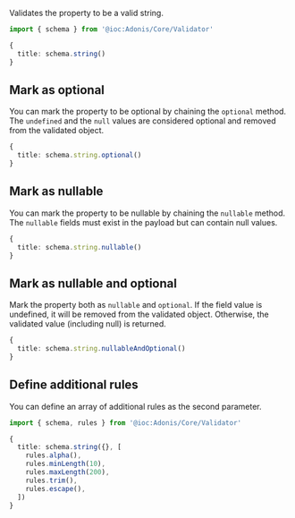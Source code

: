 Validates the property to be a valid string.

```ts
import { schema } from '@ioc:Adonis/Core/Validator'

{
  title: schema.string()
}
```

## Mark as optional
You can mark the property to be optional by chaining the `optional` method. The `undefined` and the `null` values are considered optional and removed from the validated object.

```ts
{
  title: schema.string.optional()
}
```

## Mark as nullable
You can mark the property to be nullable by chaining the `nullable` method. The `nullable` fields must exist in the payload but can contain null values.

```ts
{
  title: schema.string.nullable()
}
```

## Mark as nullable and optional
Mark the property both as `nullable` and `optional`. If the field value is undefined, it will be removed from the validated object. Otherwise, the validated value (including null) is returned.

```ts
{
  title: schema.string.nullableAndOptional()
}
```

## Define additional rules
You can define an array of additional rules as the second parameter.

```ts
import { schema, rules } from '@ioc:Adonis/Core/Validator'

{
  title: schema.string({}, [
    rules.alpha(),
    rules.minLength(10),
    rules.maxLength(200),
    rules.trim(),
    rules.escape(),
  ])
}
```

